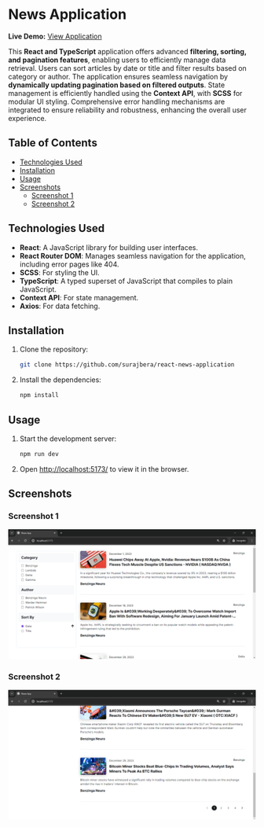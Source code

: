 <h1>News Application</h1>

**Live Demo:** [View Application](https://rt-news-app.firebaseapp.com/)

This **React and TypeScript** application offers advanced **filtering, sorting, and pagination
features**, enabling users to efficiently manage data retrieval. Users can sort articles by date or
title and filter results based on category or author. The application ensures seamless navigation by
**dynamically updating pagination based on filtered outputs**. State management is efficiently
handled using the **Context API**, with **SCSS** for modular UI styling. Comprehensive error
handling mechanisms are integrated to ensure reliability and robustness, enhancing the overall user
experience.

<h2>Table of Contents</h2>

- [Technologies Used](#technologies-used)
- [Installation](#installation)
- [Usage](#usage)
- [Screenshots](#screenshots)
  - [Screenshot 1](#screenshot-1)
  - [Screenshot 2](#screenshot-2)

## Technologies Used

- **React**: A JavaScript library for building user interfaces.
- **React Router DOM**: Manages seamless navigation for the application, including error pages
  like 404.
- **SCSS**: For styling the UI.
- **TypeScript**: A typed superset of JavaScript that compiles to plain JavaScript.
- **Context API**: For state management.
- **Axios**: For data fetching.

## Installation

1. Clone the repository:
   ```bash
   git clone https://github.com/surajbera/react-news-application
   ```
2. Install the dependencies:
   ```bash
   npm install
   ```

## Usage

1. Start the development server:
   ```bash
   npm run dev
   ```
2. Open [http://localhost:5173/](http://localhost:5173/) to view it in the browser.

## Screenshots

### Screenshot 1

![Screenshot 1](./screenshots/page-1.png)

### Screenshot 2

![Screenshot 2](./screenshots/page-2.png)
